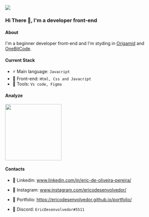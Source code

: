![](https://komarev.com/ghpvc/?username=Ericodesenvolvedor&color=006bed)

### Hi There :wave:, I'm a developer front-end

#### About 

I'm a beginner developer front-end and I'm styding in [Origamid](https://www.origamid.com/) and [OneBitCode](https://cursos.onebitcode.com/).

#### Current Stack

- :zap: Main language: `Javacript`
- :tada: Front-end: `Html, Css and Javacript`
- :hammer: Tools: `Vs code, Figma`

#### Analyze

<a href="https://github.com/Ericodesenvolvedor">
  <img height="180em" src="https://github-readme-stats-git-masterrstaa-rickstaa.vercel.app/api?username=Ericodesenvolvedor&show_icons=true&theme=dracula" />
</a>

#### Contacts 

- 👤 Linkedin: www.linkedin.com/in/eric-de-oliveira-pereira/

- 👤 Instagram: www.instagram.com/ericodesenvolvedor/

- 👤 Portfolio: https://ericodesenvolvedor.github.io/portfolio/

- 👤 Discord: `EricDesenvolvedor#5511`
